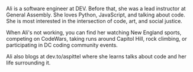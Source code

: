 Ali is a software engineer at DEV. Before that, she was a lead instructor at General Assembly. She loves Python, JavaScript, and talking about code. She is most interested in the intersection of code, art, and social justice.

When Ali's not working, you can find her watching New England sports, competing on CodeWars, taking runs around Capitol Hill, rock climbing, or participating in DC coding community events.

Ali also blogs at dev.to/aspittel where she learns talks about code and her life surrounding it.
